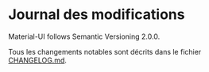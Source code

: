 # Journal des modifications

<p class="description">Material-UI follows Semantic Versioning 2.0.0.</p>

Tous les changements notables sont décrits dans le fichier [CHANGELOG.md](https://github.com/mui-org/material-ui/blob/HEAD/CHANGELOG.md).
